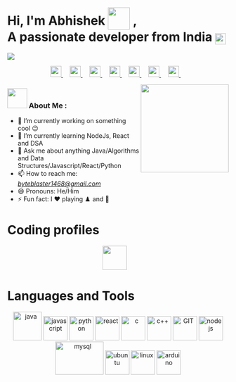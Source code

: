 # Hi, I'm Abhishek <img style="vertical-align: -30%" src="https://media.giphy.com/media/KGMzZvWa5su2O5LCVR/giphy.gif" width="50" height="50"> , <br> A passionate developer from India <img style="vertical-align: bottom" src="https://static.vecteezy.com/system/resources/previews/011/571/519/original/circle-flag-of-india-free-png.png" width="25">

[![](https://visitcount.itsvg.in/api?id=abhishekbr&label=Profile%20Views&color=10&icon=5&pretty=false)](https://visitcount.itsvg.in)

<p align="center">
  <a href="https://www.linkedin.com/in/">
    <img src="https://www.vectorlogo.zone/logos/linkedin/linkedin-tile.svg" width="25px">
  </a> &nbsp;&nbsp;&nbsp;
  <a href="https://github.com/Abhishek-B-R">
    <img src="https://www.vectorlogo.zone/logos/github/github-tile.svg" width="25px">
  </a>&nbsp;&nbsp;&nbsp;
  <a href="https://www.instagram.com/abhi__br/">
    <img src="https://www.vectorlogo.zone/logos/instagram/instagram-icon.svg" width="25px">
  </a>&nbsp;&nbsp;&nbsp;
  <a href="https://x.com/AbhiCodes01">
    <img src="https://img.freepik.com/premium-vector/new-twitter-x-logo-vector-twitter-x-sign-vector_952796-6.jpg" width="25px">
  </a>&nbsp;&nbsp;&nbsp;
  <a href="https://dev.to/abhishek_br_b4b1f4db3f18">
    <img src="https://www.vectorlogo.zone/logos/devto/devto-icon.svg" width="25px">
  </a>&nbsp;&nbsp;&nbsp;
  <a href="mailto:byteblaster1468@gmail.com">
    <img src="https://www.vectorlogo.zone/logos/gmail/gmail-icon.svg" width="25px">
  </a>&nbsp;&nbsp;&nbsp;
  <a href="https://discord.com/channels/@abhishekbr01">
    <img src="https://www.vectorlogo.zone/logos/discord/discord-tile.svg" width="25px">
  </a>&nbsp;&nbsp;&nbsp;
</p>

<img src="https://user-images.githubusercontent.com/52351749/127750424-29cad6c0-3f84-4009-b243-e611c6153a03.gif" align="right" width="200">

### <img src="https://user-images.githubusercontent.com/52351749/127751174-7b5a530a-1b9f-4d0c-acd3-1aeac7dab558.gif" width="45px"> About Me : 

- 🔭 I’m currently working on something cool 😉
- 🌱 I’m currently learning NodeJs, React and DSA
- 💬 Ask me about anything Java/Algorithms and Data Structures/Javascript/React/Python
- 📫 How to reach me: *byteblaster1468@gmail.com*
- 😄 Pronouns: He/Him
- ⚡ Fun fact: I ❤️ playing ♟️ and 🏐

# Coding profiles
<p align="center">
<!--   <a href="https://leetcode.com/u/Abhishek__B_R/"> -->
  <a>
    <img src="https://upload.vectorlogo.zone/logos/leetcode/images/1f27e737-4847-49da-80b2-eb08dbd3467f.svg" width="55">
  </a> &nbsp;&nbsp;&nbsp;
</p>

# Languages and Tools
<p align="center">
      <img src="https://www.vectorlogo.zone/logos/java/java-icon.svg" alt="java" width="65" height="65"/> 
      <img src="https://user-images.githubusercontent.com/52351749/127752469-1265145c-d445-41de-b1ca-25114ebd9df6.png" alt="javascript" width="55" height="55"/>
      <img src="https://www.vectorlogo.zone/logos/python/python-icon.svg" alt="python" width="55" height="55"/>
      <img src="https://www.vectorlogo.zone/logos/reactjs/reactjs-icon.svg" alt="react" width="55" height="55"/>
      <img src="https://user-images.githubusercontent.com/52351749/127752433-8c8cc395-62d0-4713-b1ee-7c6c622ab95b.png" alt="c" width="55" height="55"/> 
      <img src="https://www.vectorlogo.zone/logos/isocpp/isocpp-icon.svg" alt="c++" width="55" height="55"/>
      <img src="https://www.vectorlogo.zone/logos/git-scm/git-scm-icon.svg" alt="GIT" width="55" height="55"/> 
      <img src="https://www.vectorlogo.zone/logos/nodejs/nodejs-icon.svg" alt="node js" width="55" height="55"/>
      <img src="https://www.vectorlogo.zone/logos/mysql/mysql-ar21.svg" alt="mysql" width="110" height="75"/> 
      <img src="https://www.vectorlogo.zone/logos/ubuntu/ubuntu-icon.svg" alt="ubuntu" width="55" height="55"/>
      <img src="https://www.vectorlogo.zone/logos/linux/linux-icon.svg" alt="linux" width="55" height="55"/> 
      <img src="https://www.vectorlogo.zone/logos/arduino/arduino-icon.svg" alt="arduino" width="55" height="55"/> 
</p>
